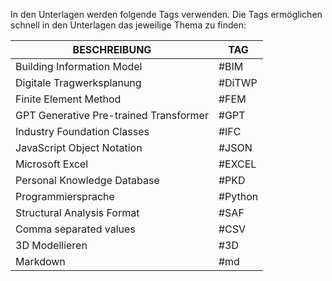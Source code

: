 In den Unterlagen werden folgende Tags verwenden. Die Tags ermöglichen schnell in den Unterlagen das jeweilige Thema zu finden:

| BESCHREIBUNG                           | TAG     |
| -------------------------------------- | ------- |
| Building Information Model             | #BIM    |
| Digitale Tragwerksplanung              | #DiTWP  |
| Finite Element Method                  | #FEM    |
| GPT Generative Pre-trained Transformer | #GPT    |
| Industry Foundation Classes            | #IFC    |
| JavaScript Object Notation             | #JSON   |
| Microsoft Excel                        | #EXCEL  |
| Personal Knowledge Database            | #PKD    |
| Programmiersprache                     | #Python |
| Structural Analysis Format             | #SAF    |
| Comma separated values                 | #CSV    |
| 3D Modellieren                         | #3D     |
| Markdown                               | #md     |


